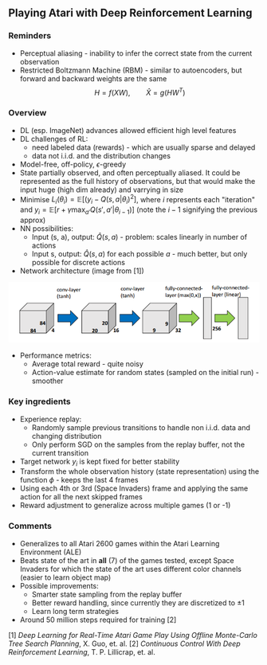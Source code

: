 ## Playing Atari with Deep Reinforcement Learning

### Reminders
- Perceptual aliasing - inability to infer the correct state from the current observation
- Restricted Boltzmann Machine (RBM) - similar to autoencoders, but forward and backward weights are the same
$$H = f(XW),\qquad \hat{X} = g(HW^T)$$

### Overview

- DL (esp. ImageNet) advances allowed efficient high level features
- DL challenges of RL:
    - need labeled data (rewards) - which are usually sparse and delayed
    - data not i.i.d. and the distribution changes
- Model-free, off-policy, $\epsilon$-greedy
- State partially observed, and often perceptually aliased. It could be represented as the full history of observations, but that would make the input huge (high dim already) and varrying in size
- Minimise $L_i(\theta_i) = \mathbb{E}\left[(y_i - Q(s, a | \theta_i)^2 \right]$, where $i$ represents each "iteration" and $y_i=\mathbb{E}\left[ r + \gamma \max_{a'} Q(s', a'| \theta_{i-1})\right]$ (note the $i-1$ signifying the previous approx)
- NN possibilities:
    - Input (s, a), output: $\hat{Q}(s,a)$ - problem: scales linearly in number of actions
    - Input s, output: $\hat{Q}(s,a)$ for each possible $a$ - much better, but only possible for discrete actions
- Network architecture (image from [1])

![DQN network architecture](../images/dqn.png)

- Performance metrics:
    - Average total reward - quite noisy
    - Action-value estimate for random states (sampled on the initial run) - smoother

### Key ingredients
- Experience replay:
    - Randomly sample previous transitions to handle non i.i.d. data and changing distribution
    - Only perform SGD on the samples from the replay buffer, not the current transition
- Target network $y_i$ is kept fixed for better stability
- Transform the whole observation history (state representation) using the function $\phi$ - keeps the last 4 frames
- Using each 4th or 3rd (Space Invaders) frame and applying the same action for all the next skipped frames
- Reward adjustment to generalize across multiple games (1 or -1)

### Comments
- Generalizes to all Atari 2600 games within the Atari Learning Environment (ALE)
- Beats state of the art in **all** (7) of the games tested, except Space Invaders for which the state of the art uses different color channels (easier to learn object map)
- Possible improvements:
    - Smarter state sampling from the replay buffer
    - Better reward handling, since currently they are discretized to $\pm 1$
    - Learn long term strategies
- Around 50 million steps required for training [2]

[1] *Deep Learning for Real-Time Atari Game Play Using Offline Monte-Carlo Tree Search Planning*, X. Guo, et. al.
[2] *Continuous Control With Deep Reinforcement Learning*, T. P. Lillicrap, et. al.
